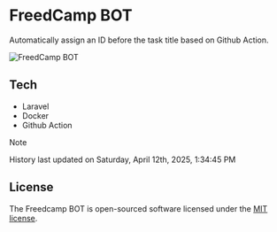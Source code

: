 # FreedCamp BOT

Automatically assign an ID before the task title based on Github Action.

![FreedCamp BOT](https://repository-images.githubusercontent.com/737932867/7d34798b-2680-471c-b089-a78a718d3d6a)

## Tech

- Laravel
- Docker
- Github Action

> [!NOTE]  
> History last updated on Saturday, April 12th, 2025, 1:34:45 PM

## License

The Freedcamp BOT is open-sourced software licensed under the [MIT license](https://opensource.org/licenses/MIT).
